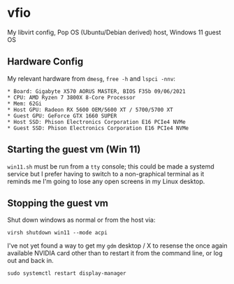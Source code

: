 # vfio
My libvirt config, Pop OS (Ubuntu/Debian derived) host, Windows 11 guest OS

## Hardware Config

My relevant hardware from `dmesg`, `free -h` and `lspci -nnv`:

    * Board: Gigabyte X570 AORUS MASTER, BIOS F35b 09/06/2021
    * CPU: AMD Ryzen 7 3800X 8-Core Processor
    * Mem: 62Gi
    * Host GPU: Radeon RX 5600 OEM/5600 XT / 5700/5700 XT
    * Guest GPU: GeForce GTX 1660 SUPER
    * Host SSD: Phison Electronics Corporation E16 PCIe4 NVMe
    * Guest SSD: Phison Electronics Corporation E16 PCIe4 NVMe

## Starting the guest vm (Win 11)

`win11.sh` must be run from a `tty` console; this could be made a systemd
service but I prefer having to switch to a non-graphical terminal as it reminds
me I'm going to lose any open screens in my Linux desktop.

## Stopping the guest vm

Shut down windows as normal or from the host via:

    virsh shutdown win11 --mode acpi

I've not yet found a way to get my `gdm` desktop / X to resense the once again
available NVIDIA card other than to restart it from the command line, or log out and back in.

    sudo systemctl restart display-manager
